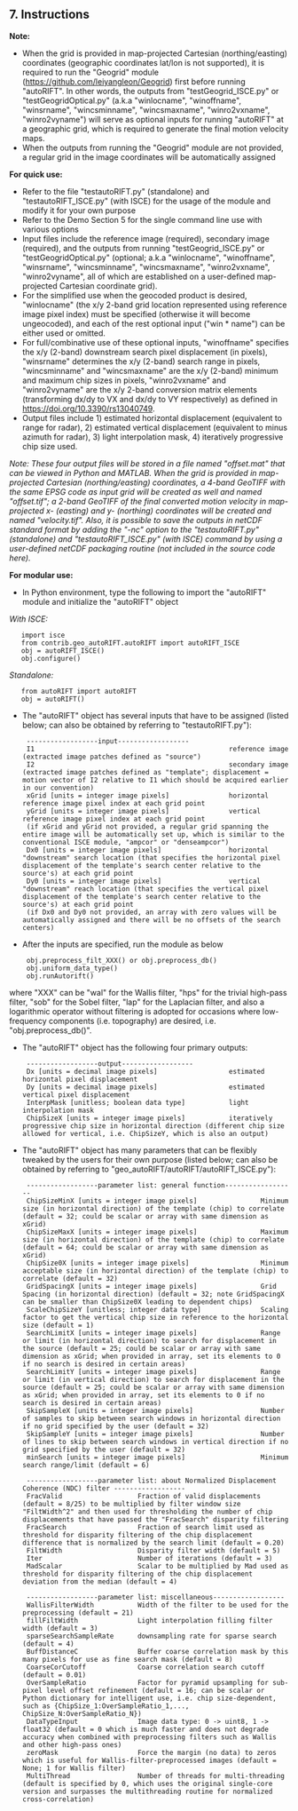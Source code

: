## 7. Instructions

**Note:**

* When the grid is provided in map-projected Cartesian (northing/easting) coordinates (geographic coordinates lat/lon is not supported), it is required to run the "Geogrid" module (https://github.com/leiyangleon/Geogrid) first before running "autoRIFT". In other words, the outputs from "testGeogrid_ISCE.py" or "testGeogridOptical.py" (a.k.a "winlocname", "winoffname", "winsrname", "wincsminname", "wincsmaxname", "winro2vxname", "winro2vyname") will serve as optional inputs for running "autoRIFT" at a geographic grid, which is required to generate the final motion velocity maps.
* When the outputs from running the "Geogrid" module are not provided, a regular grid in the image coordinates will be automatically assigned

**For quick use:**

* Refer to the file "testautoRIFT.py" (standalone) and "testautoRIFT_ISCE.py" (with ISCE) for the usage of the module and modify it for your own purpose
* Refer to the Demo Section 5 for the single command line use with various options
* Input files include the reference image (required), secondary image (required), and the outputs from running "testGeogrid_ISCE.py" or "testGeogridOptical.py" (optional; a.k.a "winlocname", "winoffname", "winsrname", "wincsminname", "wincsmaxname", "winro2vxname", "winro2vyname", all of which are established on a user-defined map-projected Cartesian coordinate grid). 
* For the simplified use when the geocoded product is desired, "winlocname" (the x/y 2-band grid location represented using reference image pixel index) must be specified (otherwise it will become ungeocoded), and each of the rest optional input ("win * name") can be either used or omitted.
* For full/combinative use of these optional inputs, "winoffname" specifies the x/y (2-band) downstream search pixel displacement (in pixels), "winsrname" determines the x/y (2-band) search range in pixels, "wincsminname" and "wincsmaxname" are the x/y (2-band) minimum and maximum chip sizes in pixels, "winro2vxname" and "winro2vyname" are the x/y 2-band conversion matrix elements (transforming dx/dy to VX and dx/dy to VY respectively) as defined in https://doi.org/10.3390/rs13040749.
* Output files include 1) estimated horizontal displacement (equivalent to range for radar), 2) estimated vertical displacement (equivalent to minus azimuth for radar), 3) light interpolation mask, 4) iteratively progressive chip size used. 

_Note: These four output files will be stored in a file named "offset.mat" that can be viewed in Python and MATLAB. When the grid is provided in map-projected Cartesian (northing/easting) coordinates, a 4-band GeoTIFF with the same EPSG code as input grid will be created as well and named "offset.tif"; a 2-band GeoTIFF of the final converted motion velocity in map-projected x- (easting) and y- (northing) coordinates will be created and named "velocity.tif". Also, it is possible to save the outputs in netCDF standard format by adding the "-nc" option to the "testautoRIFT.py" (standalone) and "testautoRIFT_ISCE.py" (with ISCE) command by using a user-defined netCDF packaging routine (not included in the source code here)._

**For modular use:**

* In Python environment, type the following to import the "autoRIFT" module and initialize the "autoRIFT" object

_With ISCE:_

       import isce
       from contrib.geo_autoRIFT.autoRIFT import autoRIFT_ISCE
       obj = autoRIFT_ISCE()
       obj.configure()

_Standalone:_

       from autoRIFT import autoRIFT
       obj = autoRIFT()

* The "autoRIFT" object has several inputs that have to be assigned (listed below; can also be obtained by referring to "testautoRIFT.py"): 
       
       ------------------input------------------
       I1                                                 reference image (extracted image patches defined as "source")
       I2                                                 secondary image (extracted image patches defined as "template"; displacement = motion vector of I2 relative to I1 which should be acquired earlier in our convention)
       xGrid [units = integer image pixels]               horizontal reference image pixel index at each grid point
       yGrid [units = integer image pixels]               vertical reference image pixel index at each grid point
       (if xGrid and yGrid not provided, a regular grid spanning the entire image will be automatically set up, which is similar to the conventional ISCE module, "ampcor" or "denseampcor")
       Dx0 [units = integer image pixels]                 horizontal "downstream" search location (that specifies the horizontal pixel displacement of the template's search center relative to the source's) at each grid point
       Dy0 [units = integer image pixels]                 vertical "downstream" reach location (that specifies the vertical pixel displacement of the template's search center relative to the source's) at each grid point
       (if Dx0 and Dy0 not provided, an array with zero values will be automatically assigned and there will be no offsets of the search centers)

* After the inputs are specified, run the module as below
       
       obj.preprocess_filt_XXX() or obj.preprocess_db()
       obj.uniform_data_type()
       obj.runAutorift()

where "XXX" can be "wal" for the Wallis filter, "hps" for the trivial high-pass filter, "sob" for the Sobel filter, "lap" for the Laplacian filter, and also a logarithmic operator without filtering is adopted for occasions where low-frequency components (i.e. topography) are desired, i.e. "obj.preprocess_db()".

* The "autoRIFT" object has the following four primary outputs: 
       
       ------------------output------------------
       Dx [units = decimal image pixels]                  estimated horizontal pixel displacement
       Dy [units = decimal image pixels]                  estimated vertical pixel displacement
       InterpMask [unitless; boolean data type]           light interpolation mask
       ChipSizeX [units = integer image pixels]           iteratively progressive chip size in horizontal direction (different chip size allowed for vertical, i.e. ChipSizeY, which is also an output)

* The "autoRIFT" object has many parameters that can be flexibly tweaked by the users for their own purpose (listed below; can also be obtained by referring to "geo_autoRIFT/autoRIFT/autoRIFT_ISCE.py"):

       ------------------parameter list: general function------------------
       ChipSizeMinX [units = integer image pixels]                Minimum size (in horizontal direction) of the template (chip) to correlate (default = 32; could be scalar or array with same dimension as xGrid)
       ChipSizeMaxX [units = integer image pixels]                Maximum size (in horizontal direction) of the template (chip) to correlate (default = 64; could be scalar or array with same dimension as xGrid)
       ChipSize0X [units = integer image pixels]                  Minimum acceptable size (in horizontal direction) of the template (chip) to correlate (default = 32)
       GridSpacingX [units = integer image pixels]                Grid Spacing (in horizontal direction) (default = 32; note GridSpacingX can be smaller than ChipSize0X leading to dependent chips)
       ScaleChipSizeY [unitless; integer data type]               Scaling factor to get the vertical chip size in reference to the horizontal size (default = 1)
       SearchLimitX [units = integer image pixels]                Range or limit (in horizontal direction) to search for displacement in the source (default = 25; could be scalar or array with same dimension as xGrid; when provided in array, set its elements to 0 if no search is desired in certain areas)
       SearchLimitY [units = integer image pixels]                Range or limit (in vertical direction) to search for displacement in the source (default = 25; could be scalar or array with same dimension as xGrid; when provided in array, set its elements to 0 if no search is desired in certain areas)
       SkipSampleX [units = integer image pixels]                 Number of samples to skip between search windows in horizontal direction if no grid specified by the user (default = 32)
       SkipSampleY [units = integer image pixels]                 Number of lines to skip between search windows in vertical direction if no grid specified by the user (default = 32)
       minSearch [units = integer image pixels]                   Minimum search range/limit (default = 6)
       
       ------------------parameter list: about Normalized Displacement Coherence (NDC) filter ------------------
       FracValid                   Fraction of valid displacements (default = 8/25) to be multiplied by filter window size "FiltWidth^2" and then used for thresholding the number of chip displacements that have passed the "FracSearch" disparity filtering
       FracSearch                  Fraction of search limit used as threshold for disparity filtering of the chip displacement difference that is normalized by the search limit (default = 0.20)
       FiltWidth                   Disparity filter width (default = 5)
       Iter                        Number of iterations (default = 3)
       MadScalar                   Scalar to be multiplied by Mad used as threshold for disparity filtering of the chip displacement deviation from the median (default = 4)
       
       ------------------parameter list: miscellaneous------------------
       WallisFilterWidth           Width of the filter to be used for the preprocessing (default = 21)
       fillFiltWidth               Light interpolation filling filter width (default = 3)
       sparseSearchSampleRate      downsampling rate for sparse search  (default = 4)
       BuffDistanceC               Buffer coarse correlation mask by this many pixels for use as fine search mask (default = 8)
       CoarseCorCutoff             Coarse correlation search cutoff (default = 0.01)
       OverSampleRatio             Factor for pyramid upsampling for sub-pixel level offset refinement (default = 16; can be scalar or Python dictionary for intelligent use, i.e. chip size-dependent, such as {ChipSize_1:OverSampleRatio_1,..., ChipSize_N:OverSampleRatio_N})
       DataTypeInput               Image data type: 0 -> uint8, 1 -> float32 (default = 0 which is much faster and does not degrade accuracy when combined with preprocessing filters such as Wallis and other high-pass ones)
       zeroMask                    Force the margin (no data) to zeros which is useful for Wallis-filter-preprocessed images (default = None; 1 for Wallis filter)
       MultiThread                 Number of threads for multi-threading (default is specified by 0, which uses the original single-core version and surpasses the multithreading routine for normalized cross-correlation)

